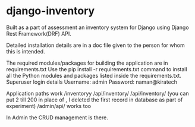 # django-inventory
Built as a part of assessment an inventory system for Django using Django Rest Framework(DRF) API.


Detailed installation details are in a doc file given to the person for whom this is intended.

The required modules/packages for building the application are in requirements.txt
Use the pip install -r requirements.txt command to install all the Python modules and packages listed inside the requirements.txt.
Superuser login details
Username: admin
Password: naman@kiratech

Application paths work /inventoryy
/api/inventory/
/api/inventory/<id> (you can put 2 till 200 in place of <id>, I deleted the first record in database as part of experiment)
/admin/api/ works too

In Admin the CRUD management is there.
